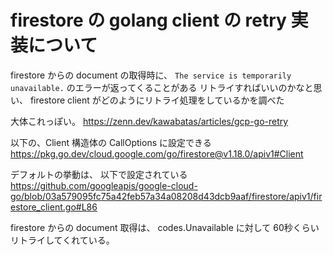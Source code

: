 
# firestore の golang client の retry 実装について

firestore からの document の取得時に、  `The service is temporarily unavailable.` のエラーが返ってくることがある
リトライすればいいのかなと思い、 firestore client がどのようにリトライ処理をしているかを調べた

大体これっぽい。
https://zenn.dev/kawabatas/articles/gcp-go-retry

以下の、Client 構造体の CallOptions に設定できる
https://pkg.go.dev/cloud.google.com/go/firestore@v1.18.0/apiv1#Client

デフォルトの挙動は、 以下で設定されている
https://github.com/googleapis/google-cloud-go/blob/03a579095fc75a42feb57a34a08208d43dcb9aaf/firestore/apiv1/firestore_client.go#L86 

firestore からの document 取得は、 codes.Unavailable に対して 60秒くらいリトライしてくれている。
<!--stackedit_data:
eyJoaXN0b3J5IjpbLTE5NTUzMTk1MDhdfQ==
-->